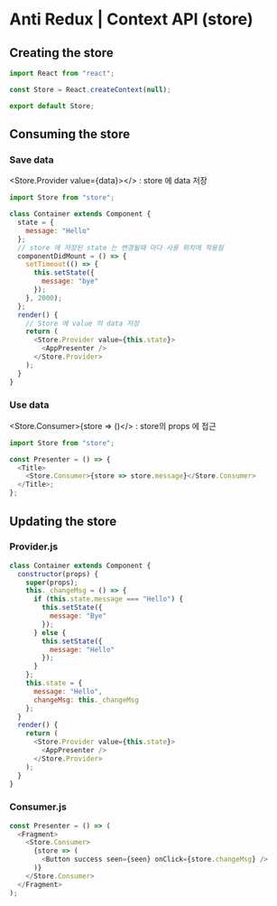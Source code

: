 # Anti Redux | Context API (store)

## Creating the store

```js
import React from "react";

const Store = React.createContext(null);

export default Store;
```

## Consuming the store

### Save data

&#60;Store.Provider value={data}&#62;&#60;/&#62; : store 에 data 저장

```js
import Store from "store";

class Container extends Component {
  state = {
    message: "Hello"
  };
  // store 에 저장된 state 는 변경될때 마다 사용 위치에 적용됨
  componentDidMount = () => {
    setTimeout(() => {
      this.setState({
        message: "bye"
      });
    }, 2000);
  };
  render() {
    // Store 에 value 의 data 저장
    return (
      <Store.Provider value={this.state}>
        <AppPresenter />
      </Store.Provider>
    );
  }
}
```

### Use data

&#60;Store.Consumer&#62;{store => ()&#60;/&#62; : store의 props 에 접근

```js
import Store from "store";

const Presenter = () => {
  <Title>
    <Store.Consumer>{store => store.message}</Store.Consumer>
  </Title>;
};
```

## Updating the store

### Provider.js

```js
class Container extends Component {
  constructor(props) {
    super(props);
    this._changeMsg = () => {
      if (this.state.message === "Hello") {
        this.setState({
          message: "Bye"
        });
      } else {
        this.setState({
          message: "Hello"
        });
      }
    };
    this.state = {
      message: "Hello",
      changeMsg: this._changeMsg
    };
  }
  render() {
    return (
      <Store.Provider value={this.state}>
        <AppPresenter />
      </Store.Provider>
    );
  }
}
```

### Consumer.js

```js
const Presenter = () => (
  <Fragment>
    <Store.Consumer>
      {store => (
        <Button success seen={seen} onClick={store.changeMsg} />
      )}
    </Store.Consumer>
  </Fragment>
);
```